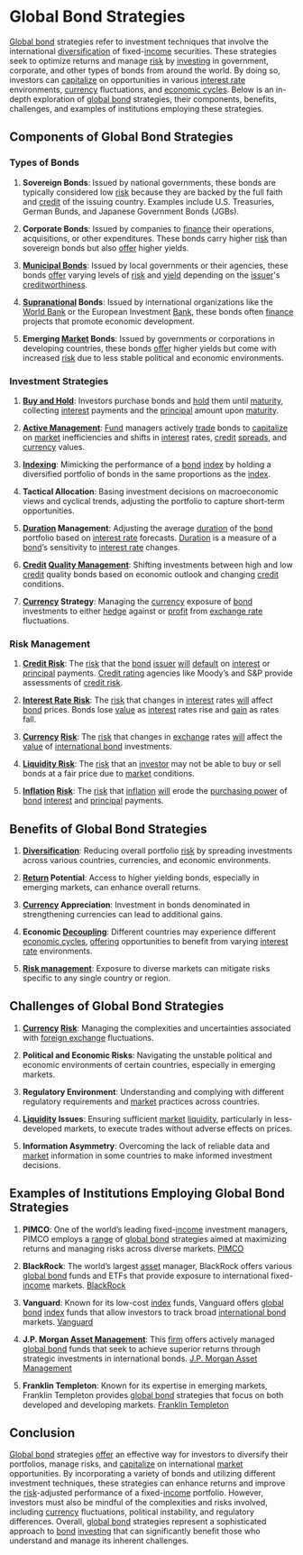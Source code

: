 # Global Bond Strategies

[Global bond](../g/global_bond.md) strategies refer to investment techniques that involve the international [diversification](../d/diversification.md) of fixed-[income](../i/income.md) securities. These strategies seek to optimize returns and manage [risk](../r/risk.md) by [investing](../i/investing.md) in government, corporate, and other types of bonds from around the world. By doing so, investors can [capitalize](../c/capitalize.md) on opportunities in various [interest rate](../i/interest_rate.md) environments, [currency](../c/currency.md) fluctuations, and [economic cycles](../e/economic_cycles.md). Below is an in-depth exploration of [global bond](../g/global_bond.md) strategies, their components, benefits, challenges, and examples of institutions employing these strategies.

## Components of Global Bond Strategies

### Types of Bonds

1. **Sovereign Bonds**: Issued by national governments, these bonds are typically considered low [risk](../r/risk.md) because they are backed by the full faith and [credit](../c/credit.md) of the issuing country. Examples include U.S. Treasuries, German Bunds, and Japanese Government Bonds (JGBs).

2. **Corporate Bonds**: Issued by companies to [finance](../f/finance.md) their operations, acquisitions, or other expenditures. These bonds carry higher [risk](../r/risk.md) than sovereign bonds but also [offer](../o/offer.md) higher yields.

3. **[Municipal Bonds](../m/municipal_bonds.md)**: Issued by local governments or their agencies, these bonds [offer](../o/offer.md) varying levels of [risk](../r/risk.md) and [yield](../y/yield.md) depending on the [issuer](../i/issuer.md)'s [creditworthiness](../c/creditworthiness.md).

4. **[Supranational](../s/supranational.md) Bonds**: Issued by international organizations like the [World Bank](../w/world_bank.md) or the European Investment [Bank](../b/bank.md), these bonds often [finance](../f/finance.md) projects that promote economic development.

5. **Emerging [Market](../m/market.md) Bonds**: Issued by governments or corporations in developing countries, these bonds [offer](../o/offer.md) higher yields but come with increased [risk](../r/risk.md) due to less stable political and economic environments.

### Investment Strategies

1. **[Buy and Hold](../b/buy_and_hold.md)**: Investors purchase bonds and [hold](../h/hold.md) them until [maturity](../m/maturity.md), collecting [interest](../i/interest.md) payments and the [principal](../p/principal.md) amount upon [maturity](../m/maturity.md).

2. **[Active Management](../a/active_management.md)**: [Fund](../f/fund.md) managers actively [trade](../t/trade.md) bonds to [capitalize](../c/capitalize.md) on [market](../m/market.md) inefficiencies and shifts in [interest](../i/interest.md) rates, [credit](../c/credit.md) [spreads](../s/spreads.md), and [currency](../c/currency.md) values.

3. **[Indexing](../i/indexing.md)**: Mimicking the performance of a [bond](../b/bond.md) [index](../i/index.md) by holding a diversified portfolio of bonds in the same proportions as the [index](../i/index.md).

4. **Tactical Allocation**: Basing investment decisions on macroeconomic views and cyclical trends, adjusting the portfolio to capture short-term opportunities.

5. **[Duration](../d/duration.md) Management**: Adjusting the average [duration](../d/duration.md) of the [bond](../b/bond.md) portfolio based on [interest rate](../i/interest_rate.md) forecasts. [Duration](../d/duration.md) is a measure of a [bond](../b/bond.md)’s sensitivity to [interest rate](../i/interest_rate.md) changes.

6. **[Credit](../c/credit.md) [Quality Management](../q/quality_management.md)**: Shifting investments between high and low [credit](../c/credit.md) quality bonds based on economic outlook and changing [credit](../c/credit.md) conditions.

7. **[Currency](../c/currency.md) Strategy**: Managing the [currency](../c/currency.md) exposure of [bond](../b/bond.md) investments to either [hedge](../h/hedge.md) against or [profit](../p/profit.md) from [exchange rate](../e/exchange_rate.md) fluctuations.

### Risk Management

1. **[Credit Risk](../c/credit_risk.md)**: The [risk](../r/risk.md) that the [bond](../b/bond.md) [issuer](../i/issuer.md) [will](../w/will.md) [default](../d/default.md) on [interest](../i/interest.md) or [principal](../p/principal.md) payments. [Credit rating](../c/credit_rating.md) agencies like Moody’s and S&P provide assessments of [credit risk](../c/credit_risk.md).

2. **[Interest Rate Risk](../i/interest_rate_risk.md)**: The [risk](../r/risk.md) that changes in [interest](../i/interest.md) rates [will](../w/will.md) affect [bond](../b/bond.md) prices. Bonds lose [value](../v/value.md) as [interest](../i/interest.md) rates rise and [gain](../g/gain.md) as rates fall.

3. **[Currency](../c/currency.md) [Risk](../r/risk.md)**: The [risk](../r/risk.md) that changes in [exchange](../e/exchange.md) rates [will](../w/will.md) affect the [value](../v/value.md) of [international bond](../i/international_bond.md) investments.

4. **[Liquidity Risk](../l/liquidity_risk.md)**: The [risk](../r/risk.md) that an [investor](../i/investor.md) may not be able to buy or sell bonds at a fair price due to [market](../m/market.md) conditions.

5. **[Inflation](../i/inflation.md) [Risk](../r/risk.md)**: The [risk](../r/risk.md) that [inflation](../i/inflation.md) [will](../w/will.md) erode the [purchasing power](../p/purchasing_power.md) of [bond](../b/bond.md) [interest](../i/interest.md) and [principal](../p/principal.md) payments.

## Benefits of Global Bond Strategies

1. **[Diversification](../d/diversification.md)**: Reducing overall portfolio [risk](../r/risk.md) by spreading investments across various countries, currencies, and economic environments.

2. **[Return](../r/return.md) Potential**: Access to higher yielding bonds, especially in emerging markets, can enhance overall returns.

3. **[Currency](../c/currency.md) Appreciation**: Investment in bonds denominated in strengthening currencies can lead to additional gains.

4. **Economic [Decoupling](../d/decoupling.md)**: Different countries may experience different [economic cycles](../e/economic_cycles.md), [offering](../o/offering.md) opportunities to benefit from varying [interest rate](../i/interest_rate.md) environments.

5. **[Risk management](../r/risk_management.md)**: Exposure to diverse markets can mitigate risks specific to any single country or region.

## Challenges of Global Bond Strategies

1. **[Currency](../c/currency.md) [Risk](../r/risk.md)**: Managing the complexities and uncertainties associated with [foreign exchange](../f/foreign_exchange.md) fluctuations.

2. **Political and Economic Risks**: Navigating the unstable political and economic environments of certain countries, especially in emerging markets.

3. **Regulatory Environment**: Understanding and complying with different regulatory requirements and [market](../m/market.md) practices across countries.

4. **[Liquidity](../l/liquidity.md) Issues**: Ensuring sufficient [market](../m/market.md) [liquidity](../l/liquidity.md), particularly in less-developed markets, to execute trades without adverse effects on prices.

5. **Information Asymmetry**: Overcoming the lack of reliable data and [market](../m/market.md) information in some countries to make informed investment decisions.

## Examples of Institutions Employing Global Bond Strategies

1. **PIMCO**: One of the world’s leading fixed-[income](../i/income.md) investment managers, PIMCO employs a [range](../r/range.md) of [global bond](../g/global_bond.md) strategies aimed at maximizing returns and managing risks across diverse markets. [PIMCO](https://www.pimco.com/)

2. **BlackRock**: The world’s largest [asset](../a/asset.md) manager, BlackRock offers various [global bond](../g/global_bond.md) funds and ETFs that provide exposure to international fixed-[income](../i/income.md) markets. [BlackRock](https://www.blackrock.com/)

3. **Vanguard**: Known for its low-cost [index](../i/index.md) funds, Vanguard offers [global bond](../g/global_bond.md) [index](../i/index.md) funds that allow investors to track broad [international bond](../i/international_bond.md) markets. [Vanguard](https://www.vanguard.com/)

4. **J.P. Morgan [Asset Management](../a/asset_management.md)**: This [firm](../f/firm.md) offers actively managed [global bond](../g/global_bond.md) funds that seek to achieve superior returns through strategic investments in international bonds. [J.P. Morgan Asset Management](https://am.jpmorgan.com/)

5. **Franklin Templeton**: Known for its expertise in emerging markets, Franklin Templeton provides [global bond](../g/global_bond.md) strategies that focus on both developed and developing markets. [Franklin Templeton](https://www.franklintempleton.com/)

## Conclusion

[Global bond](../g/global_bond.md) strategies [offer](../o/offer.md) an effective way for investors to diversify their portfolios, manage risks, and [capitalize](../c/capitalize.md) on international [market](../m/market.md) opportunities. By incorporating a variety of bonds and utilizing different investment techniques, these strategies can enhance returns and improve the [risk](../r/risk.md)-adjusted performance of a fixed-[income](../i/income.md) portfolio. However, investors must also be mindful of the complexities and risks involved, including [currency](../c/currency.md) fluctuations, political instability, and regulatory differences. Overall, [global bond](../g/global_bond.md) strategies represent a sophisticated approach to [bond](../b/bond.md) [investing](../i/investing.md) that can significantly benefit those who understand and manage its inherent challenges.
